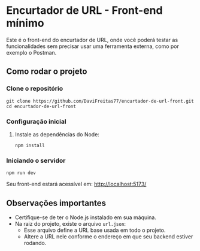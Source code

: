 <h1>Encurtador de URL - Front-end mínimo</h1>

<p>Este é o front-end do encurtador de URL, onde você poderá testar as funcionalidades sem precisar usar uma ferramenta externa, como por exemplo o Postman.</p>

<h2>Como rodar o projeto</h2>

<h3>Clone o repositório</h3>

<pre><code>git clone https://github.com/DaviFreitas77/encurtador-de-url-front.git
cd encurtador-de-url-front
</code></pre>

<h3>Configuração inicial</h3>

<ol>
  <li>Instale as dependências do Node:
    <pre><code>npm install</code></pre>
  </li>
</ol>

<h3>Iniciando o servidor</h3>

<pre><code>npm run dev</code></pre>

<p>Seu front-end estará acessível em: <a href="http://localhost:5173/">http://localhost:5173/</a></p>

<h2>Observações importantes</h2>

<ul>
  <li>Certifique-se de ter o Node.js instalado em sua máquina.</li>
  <li>Na raiz do projeto, existe o arquivo <code>url.json</code>:
    <ul>
      <li>Esse arquivo define a URL base usada em todo o projeto.</li>
      <li>Altere a URL nele conforme o endereço em que seu backend estiver rodando.</li>
    </ul>
  </li>
</ul>
